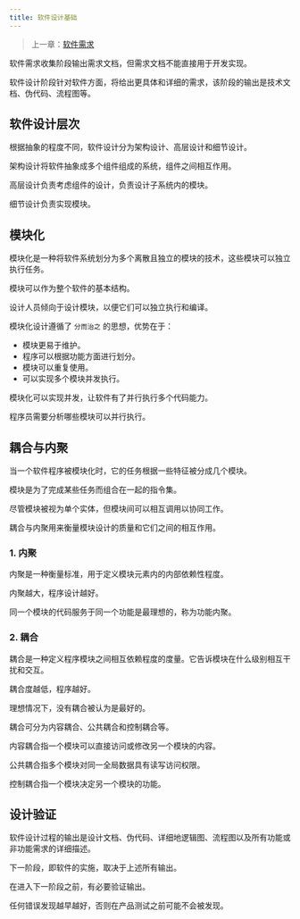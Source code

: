 ```yaml
---
title: 软件设计基础
---
```


> 上一章：[软件需求](/se/sr)

软件需求收集阶段输出需求文档，但需求文档不能直接用于开发实现。

软件设计阶段针对软件方面，将给出更具体和详细的需求，该阶段的输出是技术文档、伪代码、流程图等。

## 软件设计层次

根据抽象的程度不同，软件设计分为架构设计、高层设计和细节设计。

架构设计将软件抽象成多个组件组成的系统，组件之间相互作用。

高层设计负责考虑组件的设计，负责设计子系统内的模块。

细节设计负责实现模块。

## 模块化

模块化是一种将软件系统划分为多个离散且独立的模块的技术，这些模块可以独立执行任务。

模块可以作为整个软件的基本结构。

设计人员倾向于设计模块，以便它们可以独立执行和编译。

模块化设计遵循了 `分而治之` 的思想，优势在于：

- 模块更易于维护。
- 程序可以根据功能方面进行划分。
- 模块可以重复使用。
- 可以实现多个模块并发执行。

模块化可以实现并发，让软件有了并行执行多个代码能力。

程序员需要分析哪些模块可以并行执行。

## 耦合与内聚

当一个软件程序被模块化时，它的任务根据一些特征被分成几个模块。

模块是为了完成某些任务而组合在一起的指令集。

尽管模块被视为单个实体，但模块间可以相互调用以协同工作。

耦合与内聚用来衡量模块设计的质量和它们之间的相互作用。

### 1. 内聚

内聚是一种衡量标准，用于定义模块元素内的内部依赖性程度。

内聚越大，程序设计越好。

同一个模块的代码服务于同一个功能是最理想的，称为功能内聚。

### 2. 耦合

耦合是一种定义程序模块之间相互依赖程度的度量。它告诉模块在什么级别相互干扰和交互。

耦合度越低，程序越好。

理想情况下，没有耦合被认为是最好的。

耦合可分为内容耦合、公共耦合和控制耦合等。

内容耦合指一个模块可以直接访问或修改另一个模块的内容。

公共耦合指多个模块对同一全局数据具有读写访问权限。

控制耦合指一个模块决定另一个模块的功能。

## 设计验证

软件设计过程的输出是设计文档、伪代码、详细地逻辑图、流程图以及所有功能或非功能需求的详细描述。

下一阶段，即软件的实施，取决于上述所有输出。

在进入下一阶段之前，有必要验证输出。

任何错误发现越早越好，否则在产品测试之前可能不会被发现。

